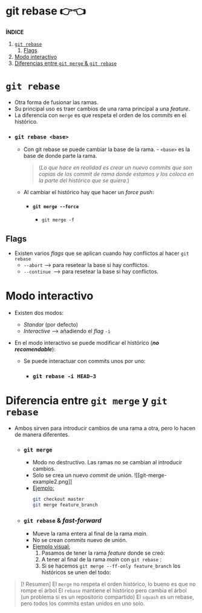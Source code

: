 # git rebase 👉👈

**ÍNDICE**

1. [`git rebase`](#rebase)
   1. [Flags](#flags)
2. [Modo interactivo](#interactivo)
3. [Diferencias entre `git merge` & `git rebase`](#merge)

# `git rebase`<a name='rebase'></a>

- Otra forma de fusionar las ramas.
- Su principal uso es traer cambios de una rama principal a una _feature_.
- La diferencia con `merge` es que respeta el orden de los _commits_ en el histórico.
- ### `git rebase <base>`
  - Con git rebase se puede cambiar la base de la rama. - `<base>` es la base de donde parte la rama.
    > (_Lo que hace en realidad es crear un nuevo commits que son copias de los commit de rama donde estamos y los coloca en la parte del histórico que se quiera._)
  - Al cambiar el histórico hay que hacer un _force push_:
    - #### `git merge --force`
      - `git merge -f`

## Flags<a name='flag'></a>

- Existen varios _flags_ que se aplican cuando hay conflictos al hacer `git rebase`
  - `--abort` --> para resetear la base si hay conflictos.
  - `--continue `--> para resetear la base si hay conflictos.

# Modo interactivo<a name='interactivo'></a>

- Existen dos modos:

  - _Standar_ (por defecto)
  - _Interactive_ --> añadiendo el _flag_ `-i`

- En el modo interactivo se puede modificar el histórico (**_no recomendable_**):
  - Se puede interactuar con commits unos por uno:
    - ### `git rebase -i HEAD~3`

# Diferencia entre `git merge` y `git rebase`<a name='merge'></a>

- Ambos sirven para introducir cambios de una rama a otra, pero lo hacen de manera diferentes.
  - ### `git merge`
    - Modo no destructivo. Las ramas no se cambian al introducir cambios.
    - Solo se crea un nuevo _commit_ de unión.
      ![[git-merge-example2.png]]
    - <u>Ejemplo:</u>
      ```bash
      git checkout master
      git merge feature_branch
      ```
  - ### `git rebase` & _fast-forward_
    - Mueve la rama entera al final de la rama _main_.
    - No se crean _commits_ nuevo de unión.
    - <u>Ejemplo visual:</u>
      1.  Pasamos de tener la rama _feature_ donde se creó:
      2.  A tener al final de la rama _main_ con `git rebase` :
      3.  Si se hacemos `git merge --ff-only feature_branch` los históricos se unen del todo:

> [! Resumen]
> El `merge` no respeta el orden histórico, lo bueno es que no rompe el árbol
> El `rebase` mantiene el histórico pero cambia el árbol (un problema si es un repositorio compartido)
> El `squash` es un rebase, pero todos los commits estan unidos en uno solo.
